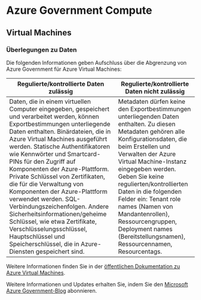 <properties
	pageTitle="Dokumentation zu Azure Government | Microsoft Azure"
	description="Dies bietet einen Vergleich der Features und Richtlinien zum Entwickeln von Anwendungen für Azure Government"
	services="Azure-Government"
	cloud="gov" 
	documentationCenter=""
	authors="ryansoc"
	manager="zakramer"
	editor=""/>

<tags
	ms.service="multiple"
	ms.devlang="na"
	ms.topic="article"
	ms.tgt_pltfrm="na"
	ms.workload="azure-government"
	ms.date="09/14/2016"
	ms.author="ryansoc"/>


#  Azure Government Compute

##  Virtual Machines

###  Überlegungen zu Daten

Die folgenden Informationen geben Aufschluss über die Abgrenzung von Azure Government für Azure Virtual Machines:

| Regulierte/kontrollierte Daten zulässig | Regulierte/kontrollierte Daten nicht zulässig |
|--------------------------------------------------------------------------------------|-----------------------------------------------------------------------------------------------------------------------------------------------------------------------------------------------------------------------------------------------------------------------------------------------------------------|
| Daten, die in einem virtuellen Computer eingegeben, gespeichert und verarbeitet werden, können Exportbestimmungen unterliegende Daten enthalten. Binärdateien, die in Azure Virtual Machines ausgeführt werden. Statische Authentifikatoren wie Kennwörter und Smartcard-PINs für den Zugriff auf Komponenten der Azure-Plattform. Private Schlüssel von Zertifikaten, die für die Verwaltung von Komponenten der Azure-Plattform verwendet werden. SQL-Verbindungszeichenfolgen. Andere Sicherheitsinformationen/geheime Schlüssel, wie etwa Zertifikate, Verschlüsselungsschlüssel, Hauptschlüssel und Speicherschlüssel, die in Azure-Diensten gespeichert sind. | Metadaten dürfen keine den Exportbestimmungen unterliegenden Daten enthalten. Zu diesen Metadaten gehören alle Konfigurationsdaten, die beim Erstellen und Verwalten der Azure Virtual Machine-Instanz eingegeben werden. Geben Sie keine regulierten/kontrollierten Daten in die folgenden Felder ein: Tenant role names (Namen von Mandantenrollen), Ressourcengruppen, Deployment names (Bereitstellungsnamen), Ressourcennamen, Resourcentags.  

Weitere Informationen finden Sie in der <a href=https://azure.microsoft.com/de-de/documentation/services/virtual-machines/windows/>öffentlichen Dokumentation zu Azure Virtual Machines</a>.

Weitere Informationen und Updates erhalten Sie, indem Sie den <a href="https://blogs.msdn.microsoft.com/azuregov/">Microsoft Azure Government-Blog</a> abonnieren.

<!---HONumber=AcomDC_0928_2016-->